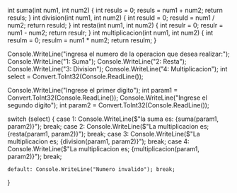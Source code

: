 int suma(int num1, int num2)
{
    int resuls = 0;
    resuls = num1 + num2;
    return resuls;
}
int division(int num1, int num2)
{
    int resuld = 0;
    resuld = num1 / num2;
    return resuld;
}
int resta(int num1, int num2)
{
    int resulr = 0;
    resulr = num1 - num2;
    return resulr;
}
int multiplicacion(int num1, int num2)
{
    int resulm = 0;
    resulm = num1 * num2;
    return resulm;
}


Console.WriteLine("ingresa el numero de la operacion que desea realizar:");
Console.WriteLine("1: Suma");
Console.WriteLine("2: Resta");
Console.WriteLine("3: Division");
Console.WriteLine("4: Multiplicacion");
int select = Convert.ToInt32(Console.ReadLine());

Console.WriteLine("Ingrese el primer digito");
int param1 = Convert.ToInt32(Console.ReadLine());
Console.WriteLine("Ingrese el segundo digito");
int param2 = Convert.ToInt32(Console.ReadLine());

switch (select)
{
    case 1:
        Console.WriteLine($"la suma es: {suma(param1, param2)}");
        break;
    case 2:
        Console.WriteLine($"La multiplicacion es; {resta(param1, param2)}");
        break;
    case 3:
        Console.WriteLine($"La multiplicacion es; {division(param1, param2)}");
        break;
    case 4:
        Console.WriteLine($"La multiplicacion es; {multiplicacion(param1, param2)}");
        break;

    default: Console.WriteLine("Numero invalido"); break;
}
